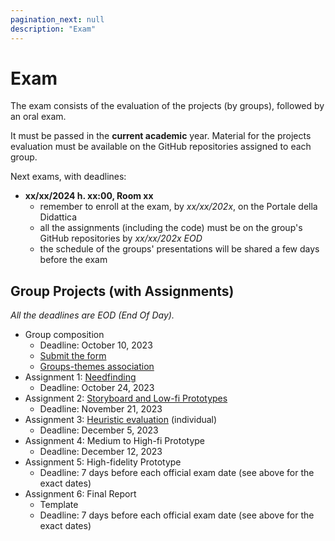 ```yaml
---
pagination_next: null
description: "Exam"
---
```


# Exam

The exam consists of the evaluation of the projects (by groups), followed by an oral exam.

It must be passed in the **current academic** year. Material for the projects evaluation must be available on the GitHub repositories assigned to each group.

Next exams, with deadlines:

- **xx/xx/2024 h. xx:00, Room xx**
    - remember to enroll at the exam, by *xx/xx/202x*, on the Portale della Didattica
    - all the assignments (including the code) must be on the group's GitHub repositories by *xx/xx/202x EOD*
    - the schedule of the groups' presentations will be shared a few days before the exam

## Group Projects (with Assignments)

*All the deadlines are EOD (End Of Day).*

- Group composition
  - Deadline: October 10, 2023
  - [Submit the form](https://forms.gle/R83Yd2LysdNWrXeT9)
  - [Groups-themes association](https://docs.google.com/spreadsheets/d/1onS_mR75WWrs4NwDaIapE9KAfhRxd1jm8KXIem5h_nY)
- Assignment 1: [Needfinding](https://polito-hci-2023.github.io/materials/assignments/A1-needfinding.pdf)
  - Deadline: October 24, 2023
- Assignment 2: [Storyboard and Low-fi Prototypes](https://polito-hci-2023.github.io/materials/assignments/A2-storyboard-paper-prototypes.pdf)
  - Deadline: November 21, 2023
- Assignment 3: [Heuristic evaluation](https://polito-hci-2023.github.io/materials/assignments/A3-heuristic-evaluation.pdf) (individual)
  - Deadline: December 5, 2023
- Assignment 4: Medium to High-fi Prototype
  - Deadline: December 12, 2023
- Assignment 5: High-fidelity Prototype
  - Deadline: 7 days before each official exam date (see above for the exact dates)
- Assignment 6: Final Report
  - Template
  - Deadline: 7 days before each official exam date (see above for the exact dates)

